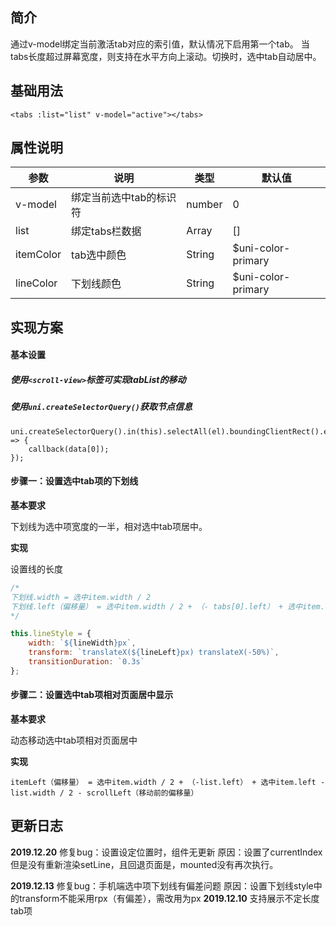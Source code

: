 ## 简介

通过v-model绑定当前激活tab对应的索引值，默认情况下启用第一个tab。
当tabs长度超过屏幕宽度，则支持在水平方向上滚动。切换时，选中tab自动居中。

## 基础用法

```
<tabs :list="list" v-model="active"></tabs>
```

## 属性说明

| 参数      | 说明                    | 类型   | 默认值             |
| --------- | ----------------------- | ------ | ------------------ |
| v-model   | 绑定当前选中tab的标识符 | number | 0                  |
| list      | 绑定tabs栏数据          | Array  | []                 |
| itemColor | tab选中颜色             | String | $uni-color-primary |
| lineColor | 下划线颜色              | String | $uni-color-primary |

## 实现方案

#### 基本设置

##### 使用`<scroll-view>`标签可实现tabList的移动

##### 使用`uni.createSelectorQuery()`获取节点信息

```
uni.createSelectorQuery().in(this).selectAll(el).boundingClientRect().exec((data) => {
	callback(data[0]);
});
```

#### 步骤一：设置选中tab项的下划线

**基本要求**

下划线为选中项宽度的一半，相对选中tab项居中。

**实现**

设置线的长度

```javascript
/* 
下划线.width = 选中item.width / 2
下划线.left（偏移量） = 选中item.width / 2 + （- tabs[0].left） + 选中item.left
*/

this.lineStyle = {
	width: `${lineWidth}px`,
	transform: `translateX(${lineLeft}px) translateX(-50%)`,
	transitionDuration: `0.3s`
};
```

#### 步骤二：设置选中tab项相对页面居中显示

**基本要求**

动态移动选中tab项相对页面居中

**实现**

```
itemLeft（偏移量） = 选中item.width / 2 + （-list.left） + 选中item.left - list.width / 2 - scrollLeft（移动前的偏移量）
```

## 更新日志
**2019.12.20**
修复bug：设置设定位置时，组件无更新
原因：设置了currentIndex但是没有重新渲染setLine，且回退页面是，mounted没有再次执行。


**2019.12.13**
修复bug：手机端选中项下划线有偏差问题
原因：设置下划线style中的transform不能采用rpx（有偏差），需改用为px
**2019.12.10**
支持展示不定长度tab项